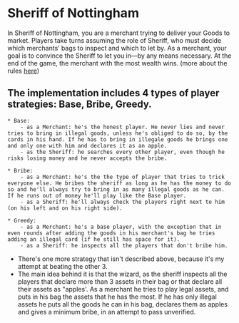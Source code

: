 # Sheriff of Nottingham

In Sheriff of Nottingham, you are a merchant trying to deliver your Goods to market. Players take turns assuming the role of Sheriff, who must decide which merchants’ bags to inspect and which to let by. As a merchant, your goal is to convince the Sheriff to let you in—by any means necessary. At the end of the game, the merchant with the most wealth wins. (more about the rules [here](https://gusandcodotnet.files.wordpress.com/2014/09/son_rulebook_ch09_singlepages.pdf))


## The implementation includes 4 types of player strategies: Base, Bribe, Greedy. 
	* Base: 
		- as a Merchant: he's the honest player. He never lies and never tries to bring in illegal goods, unless he's obliged to do so, by the cards in his hand. If he has to bring in illegale goods he brings one and only one with him and declares it as an apple.
		- as the Sheriff: he searches every other player, even though he risks losing money and he never accepts the bribe.
	
	* Bribe: 
		- as a Merchant: he's the the type of player that tries to trick everyone else. He bribes the sheriff as long as he has the money to do so and he'll always try to bring in as many illegal goods as he can. If he runs out of money he'll play like the Base player.
		- as a Sheriff: he'll always check the players right next to him (on his left and on his right side).
	
	* Greedy: 
		- as a Merchant: he's a base player, with the exception that in even rounds after adding the goods in his merchant's bag he tries adding an illegal card (if he still has space for it).
		- as a Sheriff: he inspects all the players that don't bribe him.
		
* There's one more strategy that isn't described above, because it's my attempt at beating the other 3. 
* The main idea behind it is that the wizard, as the sheriff inspects all the players that declare more than 3 assets in their bag or that declare all their assets as "apples'. As a merchant he tries to play legal assets, and puts in his bag the assets that he has the most. If he has only illegal assets he puts all the goods he can in his bag, declares them as apples and gives a minimum bribe, in an attempt to pass unverified.
			
